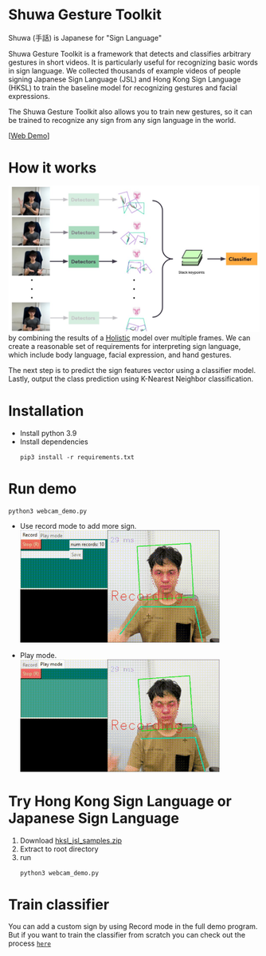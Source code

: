 # Shuwa Gesture Toolkit

Shuwa (手話) is Japanese for "Sign Language"

Shuwa Gesture Toolkit is a framework that detects and classifies arbitrary gestures in short videos. It is particularly useful for recognizing basic words in sign language. We collected thousands of example videos of people signing Japanese Sign Language (JSL) and Hong Kong Sign Language (HKSL) to train the baseline model for recognizing gestures and facial expressions.

The Shuwa Gesture Toolkit also allows you to train new gestures, so it can be trained to recognize any sign from any sign language in the world.

[[Web Demo](https://shuwa-io-demo.uc.r.appspot.com/)]

# How it works

![](assets/overview.jpg)  
by combining the results of a [Holistic](https://google.github.io/mediapipe/solutions/holistic.html) model over multiple frames. We can create a reasonable set of requirements for interpreting sign language, which include body language, facial expression, and hand gestures.


The next step is to predict the sign features vector using a classifier model. Lastly, output the class prediction using K-Nearest Neighbor classification.


# Installation

- Install python 3.9
- Install dependencies
  ```
  pip3 install -r requirements.txt 
  ```

# Run demo

```
python3 webcam_demo.py
```

- Use record mode to add more sign.  
  ![record_mode](assets/record_mode.gif)

- Play mode.  
  ![play_mode](assets/play_mode.gif)

# Try Hong Kong Sign Language or Japanese Sign Language

1. Download [hksl_jsl_samples.zip](https://storage.googleapis.com/bit-studio-static/jobs/shuwa/hksl_jsl_samples.zip) 
2. Extract to root directory
3. run 
    ```
    python3 webcam_demo.py
    ```


# Train classifier

You can add a custom sign by using Record mode in the full demo program.  
But if you want to train the classifier from scratch you can check out the process [`here`](/notebooks/train_translator.ipynb)
